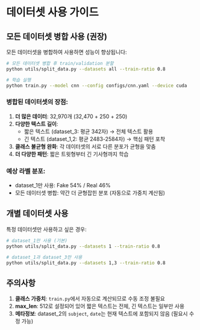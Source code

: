 # 데이터셋 사용 가이드

## 모든 데이터셋 병합 사용 (권장)

모든 데이터셋을 병합하여 사용하면 성능이 향상됩니다:

```bash
# 모든 데이터셋 병합 후 train/validation 분할
python utils/split_data.py --datasets all --train-ratio 0.8

# 학습 실행
python train.py --model cnn --config configs/cnn.yaml --device cuda
```

### 병합된 데이터셋의 장점:

1. **더 많은 데이터**: 32,970개 (32,470 + 250 + 250)
2. **다양한 텍스트 길이**:
   - 짧은 텍스트 (dataset_3: 평균 342자) → 전체 텍스트 활용
   - 긴 텍스트 (dataset_1,2: 평균 2483-2584자) → 핵심 패턴 포착
3. **클래스 불균형 완화**: 각 데이터셋의 서로 다른 분포가 균형을 맞춤
4. **더 다양한 패턴**: 짧은 트윗형부터 긴 기사형까지 학습

### 예상 라벨 분포:
- dataset_1만 사용: Fake 54% / Real 46%
- 모든 데이터셋 병합: 약간 더 균형잡힌 분포 (자동으로 가중치 계산됨)

## 개별 데이터셋 사용

특정 데이터셋만 사용하고 싶은 경우:

```bash
# dataset_1만 사용 (기본)
python utils/split_data.py --datasets 1 --train-ratio 0.8

# dataset_1과 dataset_3만 사용
python utils/split_data.py --datasets 1,3 --train-ratio 0.8
```

## 주의사항

1. **클래스 가중치**: `train.py`에서 자동으로 계산되므로 수동 조정 불필요
2. **max_len**: 512로 설정되어 있어 짧은 텍스트는 전체, 긴 텍스트는 일부만 사용
3. **메타정보**: dataset_2의 `subject`, `date`는 현재 텍스트에 포함되지 않음 (필요시 수정 가능)

